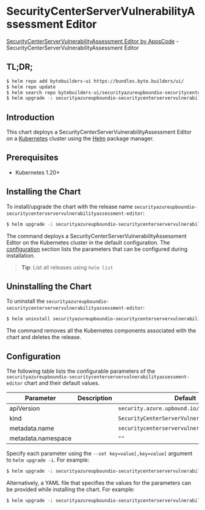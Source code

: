# SecurityCenterServerVulnerabilityAssessment Editor

[SecurityCenterServerVulnerabilityAssessment Editor by AppsCode](https://byte.builders) - SecurityCenterServerVulnerabilityAssessment Editor

## TL;DR;

```bash
$ helm repo add bytebuilders-ui https://bundles.byte.builders/ui/
$ helm repo update
$ helm search repo bytebuilders-ui/securityazureupboundio-securitycenterservervulnerabilityassessment-editor --version=v0.4.18
$ helm upgrade -i securityazureupboundio-securitycenterservervulnerabilityassessment-editor bytebuilders-ui/securityazureupboundio-securitycenterservervulnerabilityassessment-editor -n default --create-namespace --version=v0.4.18
```

## Introduction

This chart deploys a SecurityCenterServerVulnerabilityAssessment Editor on a [Kubernetes](http://kubernetes.io) cluster using the [Helm](https://helm.sh) package manager.

## Prerequisites

- Kubernetes 1.20+

## Installing the Chart

To install/upgrade the chart with the release name `securityazureupboundio-securitycenterservervulnerabilityassessment-editor`:

```bash
$ helm upgrade -i securityazureupboundio-securitycenterservervulnerabilityassessment-editor bytebuilders-ui/securityazureupboundio-securitycenterservervulnerabilityassessment-editor -n default --create-namespace --version=v0.4.18
```

The command deploys a SecurityCenterServerVulnerabilityAssessment Editor on the Kubernetes cluster in the default configuration. The [configuration](#configuration) section lists the parameters that can be configured during installation.

> **Tip**: List all releases using `helm list`

## Uninstalling the Chart

To uninstall the `securityazureupboundio-securitycenterservervulnerabilityassessment-editor`:

```bash
$ helm uninstall securityazureupboundio-securitycenterservervulnerabilityassessment-editor -n default
```

The command removes all the Kubernetes components associated with the chart and deletes the release.

## Configuration

The following table lists the configurable parameters of the `securityazureupboundio-securitycenterservervulnerabilityassessment-editor` chart and their default values.

|     Parameter      | Description |                         Default                          |
|--------------------|-------------|----------------------------------------------------------|
| apiVersion         |             | <code>security.azure.upbound.io/v1beta1</code>           |
| kind               |             | <code>SecurityCenterServerVulnerabilityAssessment</code> |
| metadata.name      |             | <code>securitycenterservervulnerabilityassessment</code> |
| metadata.namespace |             | <code>""</code>                                          |


Specify each parameter using the `--set key=value[,key=value]` argument to `helm upgrade -i`. For example:

```bash
$ helm upgrade -i securityazureupboundio-securitycenterservervulnerabilityassessment-editor bytebuilders-ui/securityazureupboundio-securitycenterservervulnerabilityassessment-editor -n default --create-namespace --version=v0.4.18 --set apiVersion=security.azure.upbound.io/v1beta1
```

Alternatively, a YAML file that specifies the values for the parameters can be provided while
installing the chart. For example:

```bash
$ helm upgrade -i securityazureupboundio-securitycenterservervulnerabilityassessment-editor bytebuilders-ui/securityazureupboundio-securitycenterservervulnerabilityassessment-editor -n default --create-namespace --version=v0.4.18 --values values.yaml
```
